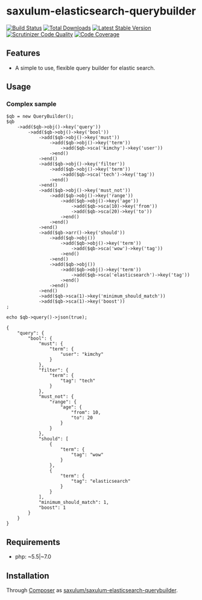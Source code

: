 # saxulum-elasticsearch-querybuilder

[![Build Status](https://api.travis-ci.org/saxulum/saxulum-elasticsearch-querybuilder.png?branch=master)](https://travis-ci.org/saxulum/saxulum-elasticsearch-querybuilder)
[![Total Downloads](https://poser.pugx.org/saxulum/saxulum-elasticsearch-querybuilder/downloads.png)](https://packagist.org/packages/saxulum/saxulum-elasticsearch-querybuilder)
[![Latest Stable Version](https://poser.pugx.org/saxulum/saxulum-elasticsearch-querybuilder/v/stable.png)](https://packagist.org/packages/saxulum/saxulum-elasticsearch-querybuilder)
[![Scrutinizer Code Quality](https://scrutinizer-ci.com/g/saxulum/saxulum-elasticsearch-querybuilder/badges/quality-score.png?b=master)](https://scrutinizer-ci.com/g/saxulum/saxulum-elasticsearch-querybuilder/?branch=master)
[![Code Coverage](https://scrutinizer-ci.com/g/saxulum/saxulum-elasticsearch-querybuilder/badges/coverage.png?b=master)](https://scrutinizer-ci.com/g/saxulum/saxulum-elasticsearch-querybuilder/?branch=master)

## Features

 * A simple to use, flexible query builder for elastic search.

## Usage

### Complex sample

```{.php}
$qb = new QueryBuilder();
$qb
    ->add($qb->obj()->key('query'))
        ->add($qb->obj()->key('bool'))
            ->add($qb->obj()->key('must'))
                ->add($qb->obj()->key('term'))
                    ->add($qb->sca('kimchy')->key('user'))
                ->end()
            ->end()
            ->add($qb->obj()->key('filter'))
                ->add($qb->obj()->key('term'))
                    ->add($qb->sca('tech')->key('tag'))
                ->end()
            ->end()
            ->add($qb->obj()->key('must_not'))
                ->add($qb->obj()->key('range'))
                    ->add($qb->obj()->key('age'))
                        ->add($qb->sca(10)->key('from'))
                        ->add($qb->sca(20)->key('to'))
                    ->end()
                ->end()
            ->end()
            ->add($qb->arr()->key('should'))
                ->add($qb->obj())
                    ->add($qb->obj()->key('term'))
                        ->add($qb->sca('wow')->key('tag'))
                    ->end()
                ->end()
                ->add($qb->obj())
                    ->add($qb->obj()->key('term'))
                        ->add($qb->sca('elasticsearch')->key('tag'))
                    ->end()
                ->end()
            ->end()
            ->add($qb->sca(1)->key('minimum_should_match'))
            ->add($qb->sca(1)->key('boost'))
;

echo $qb->query()->json(true);
```

```{.json}
{
    "query": {
        "bool": {
            "must": {
                "term": {
                    "user": "kimchy"
                }
            },
            "filter": {
                "term": {
                    "tag": "tech"
                }
            },
            "must_not": {
                "range": {
                    "age": {
                        "from": 10,
                        "to": 20
                    }
                }
            },
            "should": [
                {
                    "term": {
                        "tag": "wow"
                    }
                },
                {
                    "term": {
                        "tag": "elasticsearch"
                    }
                }
            ],
            "minimum_should_match": 1,
            "boost": 1
        }
    }
}
```

## Requirements

 * php: ~5.5|~7.0

## Installation

Through [Composer](http://getcomposer.org) as [saxulum/saxulum-elasticsearch-querybuilder][1].

[1]: https://packagist.org/packages/saxulum/saxulum-elasticsearch-querybuilder
